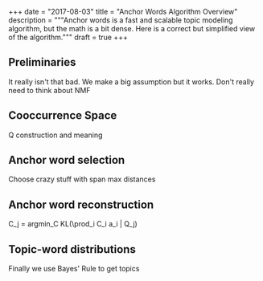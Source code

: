 +++
date = "2017-08-03"
title = "Anchor Words Algorithm Overview"
description = """Anchor words is a fast and scalable topic modeling \
algorithm, but the math is a bit dense. Here is a correct but simplified view \
of the algorithm."""
draft = true
+++

## Preliminaries

It really isn't that bad. We make a big assumption but it works.
Don't really need to think about NMF

## Cooccurrence Space

Q construction and meaning

## Anchor word selection

Choose crazy stuff with span max distances

## Anchor word reconstruction

C_j = argmin_C KL(\prod_i C_i a_i | Q_j)

## Topic-word distributions

Finally we use Bayes' Rule to get topics
